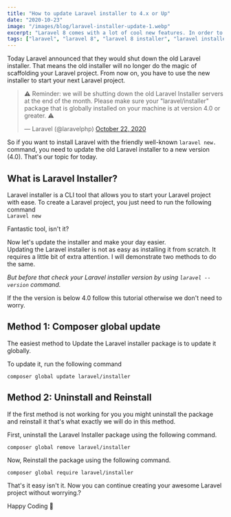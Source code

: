 ```yaml
---
title: "How to update Laravel installer to 4.x or Up"
date: "2020-10-23"
image: "/images/blog/laravel-installer-update-1.webp"
excerpt: "Laravel 8 comes with a lot of cool new features. In order to use full Laravel magic (CLI Installer). In this tutorial, we will see the 3 easiest methods to update laravel installer to the Latest Version."
tags: ["laravel", "laravel 8", "laravel 8 installer", "laravel installer"]
---
```


Today Laravel announced that they would shut down the old Laravel installer. That means the old installer will no longer do the magic of scaffolding your Laravel project. From now on, you have to use the new installer to start your next Laravel project.

<blockquote class="twitter-tweet mt-2">
<p dir="ltr" lang="en">⚠️ Reminder: we will be shutting down the old Laravel Installer servers at the end of the month. Please make sure your "laravel/installer" package that is globally installed on your machine is at version 4.0 or greater. ⚠️</p>
— Laravel (@laravelphp) <a href="https://twitter.com/laravelphp/status/1319362549217959936?ref_src=twsrc%5Etfw">October 22, 2020</a></blockquote>
<script async src="https://platform.twitter.com/widgets.js" charset="utf-8"></script>

So if you want to install Laravel with the friendly well-known `laravel new.` command, you need to update the old Laravel installer to a new version (4.0). That's our topic for today.

## What is Laravel Installer?

Laravel installer is a CLI tool that allows you to start your Laravel project with ease. To create a Laravel project, you just need to run the following command  
`Laravel new`

Fantastic tool, isn't it?

Now let's update the installer and make your day easier.  
Updating the Laravel installer is not as easy as installing it from scratch. It requires a little bit of extra attention. I will demonstrate two methods to do the same.

_But before that check your Laravel installer version by using `laravel --version` command._

If the the version is below 4.0 follow this tutorial otherwise we don't need to worry.

## Method 1: Composer global update

The easiest method to Update the Laravel installer package is to update it globally.

To update it, run the following command

```
composer global update laravel/installer
```

## Method 2: Uninstall and Reinstall

If the first method is not working for you you might uninstall the package and reinstall it that's what exactly we will do in this method.

First, uninstall the Laravel Installer package using the following command.

```
composer global remove laravel/installer
```

Now, Reinstall the package using the following command.

```
composer global require laravel/installer
```

That's it easy isn't it. Now you can continue creating your awesome Laravel project without worrying.?

Happy Coding 👋
